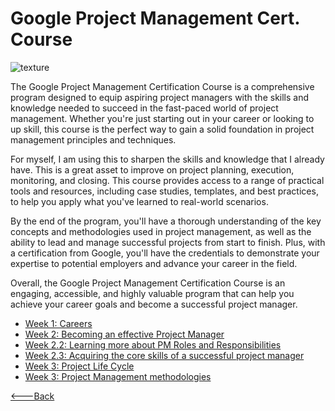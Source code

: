 # Google Project Management Cert. Course

![texture](https://images.unsplash.com/photo-1470790376778-a9fbc86d70e2?ixlib=rb-4.0.3&ixid=MnwxMjA3fDB8MHxwaG90by1wYWdlfHx8fGVufDB8fHx8&auto=format&fit=crop&w=808&q=80)

The Google Project Management Certification Course is a comprehensive program designed to equip aspiring project managers with the skills and knowledge needed to succeed in the fast-paced world of project management. Whether you're just starting out in your career or looking to up skill, this course is the perfect way to gain a solid foundation in project management principles and techniques.

For myself, I am using this to sharpen the skills and knowledge that I already have. This is a great asset to improve on project planning, execution, monitoring, and closing. This course provides access to a range of practical tools and resources, including case studies, templates, and best practices, to help you apply what you've learned to real-world scenarios.

By the end of the program, you'll have a thorough understanding of the key concepts and methodologies used in project management, as well as the ability to lead and manage successful projects from start to finish. Plus, with a certification from Google, you'll have the credentials to demonstrate your expertise to potential employers and advance your career in the field.

Overall, the Google Project Management Certification Course is an engaging, accessible, and highly valuable program that can help you achieve your career goals and become a successful project manager.

- [Week 1: Careers](./Week_1/pmCareers.md)
- [Week 2: Becoming an effective Project Manager](./Week_2/effectivePM.md)
- [Week 2.2: Learning more about PM Roles and Responsibilities](./Week_2/2.2effective.md)
- [Week 2.3: Acquiring the core skills of a successful project manager](./Week_2/2.3core.md)
- [Week 3: Project Life Cycle](./Week_3/3.1projectLifeCycle.md)
- [Week 3: Project Management methodologies](./Week_3/3.2pmMethodologies.md)

[<---Back](../README.md)

